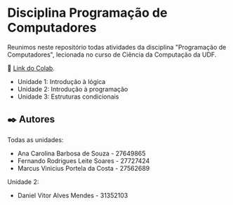 # Disciplina Programação de Computadores

Reunimos neste repositório todas atividades da disciplina "Programação de Computadores", lecionada no curso de Ciência da Computação da UDF. 

📌 [Link do Colab](https://www.alura.com.br/apostila-java-orientacao-objetos?srsltid=AfmBOorrlWglMhV0ahe7XvrtmAERfQ-eaR_OPUalyvcHbAj3PC2JCDNM).

* Unidade 1: Introdução à lógica
* Unidade 2: Introdução à programação
* Unidade 3: Estruturas condicionais

## ✒️ Autores

Todas as unidades:
- Ana Carolina Barbosa de Souza - 27649865
- Fernando Rodrigues Leite Soares - 27727424
- Marcus Vinicius Portela da Costa - 27562689

Unidade 2:  
- Daniel Vitor Alves Mendes - 31352103 


